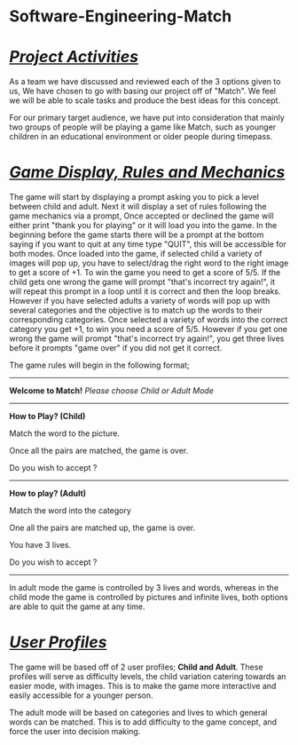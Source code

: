 # Software-Engineering-Match

# <ins>**_Project Activities_**</ins>

As a team we have discussed and reviewed each of the 3 options given to us, We have chosen to go with basing our project off of "Match". We feel we will be able to scale tasks and produce the best ideas for this concept.

For our primary target audience, we have put into consideration that mainly two groups of people will be playing a game like Match, such as younger children in an educational environment or older people during timepass.

# <ins>**_Game Display, Rules and Mechanics_**</ins>

The game will start by displaying a prompt asking you to pick a level between child and adult. Next it will display a set of rules following the game mechanics via a prompt, Once accepted or declined the game will either print "thank you for playing" or it will load you into the game. In the beginning before the game starts there will be a prompt at the bottom saying if you want to quit at any time type "QUIT", this will be accessible for both modes. Once loaded into the game, if selected child a variety of images will pop up, you have to select/drag the right word to the right image to get a score of +1. To win the game you need to get a score of 5/5. If the child gets one wrong the game will prompt "that's incorrect try again!", it will repeat this prompt in a loop until it is correct and then the loop breaks. However if you have selected adults a variety of words will pop up with several categories and the objective is to match up the words to their corresponding categories. Once selected a variety of words into the correct category you get +1, to win you need a score of 5/5. However if you get one wrong the game will prompt "that's incorrect try again!", you get three lives before it prompts "game over" if you did not get it correct. 

The game rules will begin in the following format;

----------------------------------------------------

**Welcome to Match!**
*Please choose Child or Adult Mode* 

----------------------------------------------------

**How to Play? (Child)**

Match the word to the picture.

Once all the pairs are matched, the game is over.

Do you wish to accept ?

----------------------------------------------------

**How to play? (Adult)**

Match the word into the category 

One all the pairs are matched up, the game is over.

You have 3 lives.

Do you wish to accept ?

----------------------------------------------------


In adult mode the game is controlled by 3 lives and words, whereas in the child mode the game is controlled by pictures and infinite lives, both options are able to quit the game at any time.

# <ins>**_User Profiles_**</ins>

The game will be based off of 2 user profiles; **Child and Adult**. These profiles will serve as difficulty levels, the child variation catering towards an easier mode, with images. This is to make the game more interactive and easily accessible for a younger person.

The adult mode will be based on categories and lives to which general words can be matched. This is to add difficulty to the game concept, and force the user into decision making.








